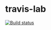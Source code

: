# travis-lab

[![Build status](https://travis-ci.org/R00144177/travislab.svg?master)](https://travis-ci.org/R00144177)
